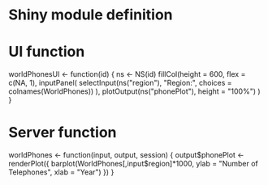 # Shiny module definition

# UI function
worldPhonesUI <- function(id) {
  ns <- NS(id)
  fillCol(height = 600, flex = c(NA, 1), 
    inputPanel(
      selectInput(ns("region"), "Region:", choices = colnames(WorldPhones))
    ),
    plotOutput(ns("phonePlot"), height = "100%")
  )
}

# Server function
worldPhones <- function(input, output, session) {
  output$phonePlot <- renderPlot({
    barplot(WorldPhones[,input$region]*1000, 
            ylab = "Number of Telephones", xlab = "Year")
  })
}
